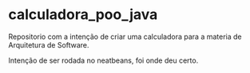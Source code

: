 # calculadora_poo_java
Repositorio com a intenção de criar uma calculadora para a materia de Arquitetura de Software.

Intenção de ser rodada no neatbeans, foi onde deu certo.
